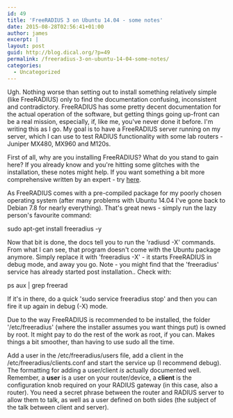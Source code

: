 ```yaml
---
id: 49
title: 'FreeRADIUS 3 on Ubuntu 14.04 - some notes'
date: 2015-08-28T02:56:41+01:00
author: james
excerpt: |
layout: post
guid: http://blog.dical.org/?p=49
permalink: /freeradius-3-on-ubuntu-14-04-some-notes/
categories:
  - Uncategorized
---
```

Ugh. Nothing worse than setting out to install something relatively simple (like FreeRADIUS) only to find the documentation confusing, inconsistent and contradictory. FreeRADIUS has some pretty decent documentation for the actual operation of the software, but getting things going up-front can be a real mission, especially, if, like me, you've never done it before. I'm writing this as I go. My goal is to have a FreeRADIUS server running on my server, which I can use to test RADIUS functionality with some lab routers - Juniper MX480, MX960 and M120s.

<!--end_excerpt-->

First of all, why are you installing FreeRADIUS? What do you stand to gain here? If you already know and you're hitting some glitches with the installation, these notes might help. If you want something a bit more comprehensive written by an expert - try <a href="http://freeradius.org/doc/getting_started.html" target="_blank" rel="noopener noreferrer">here</a>.

As FreeRADIUS comes with a pre-compiled package for my poorly chosen operating system (after many problems with Ubuntu 14.04 I've gone back to Debian 7.8 for nearly everything). That's great news - simply run the lazy person's favourite command:

sudo apt-get install freeradius -y

Now that bit is done, the docs tell you to run the 'radiusd -X' commands. From what I can see, that program doesn't come with the Ubuntu package anymore. Simply replace it with 'freeradius -X' - it starts FreeRADIUS in debug mode, and away you go. Note - you might find that the 'freeradius' service has already started post installation.. Check with:

ps aux | grep freerad

If it's in there, do a quick 'sudo service freeradius stop' and then you can fire it up again in debug (-X) mode.

Due to the way FreeRADIUS is recommended to be installed, the folder '/etc/freeradius' (where the installer assumes you want things put) is owned by root. It might pay to do the rest of the work as root, if you can. Makes things a bit smoother, than having to use sudo all the time.

Add a user in the /etc/freeradius/users file, add a client in the /etc/freeradius/clients.conf and start the service up (I recommend debug). The formatting for adding a user/client _is_ actually documented well. Remember, a **user** is a user on your router/device, a **client** is the configuration knob required on your RADIUS gateway (in this case, also a router). You need a secret phrase between the router and RADIUS server to allow them to talk, as well as a user defined on both sides (the subject of the talk between client and server).